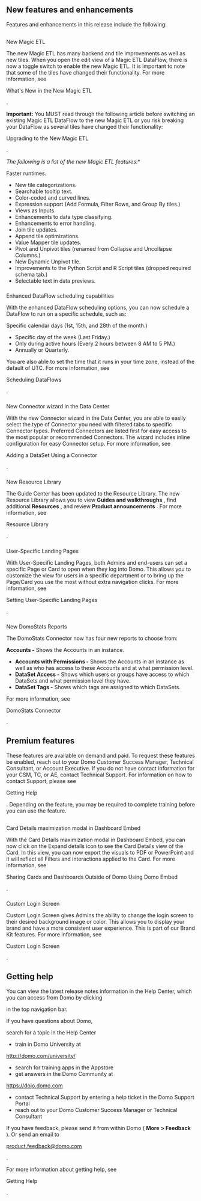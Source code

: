 

New features and enhancements
-------------------------------

Features and enhancements in this release include the following:

##
 New Magic ETL

The new Magic ETL has many backend and tile improvements as well as new tiles. When you open the edit view of a Magic ETL DataFlow, there is now a toggle switch to enable the new Magic ETL. It is important to note that some of the tiles have changed their functionality. For more information, see

What's New in the New Magic ETL

.


**Important:**
 You MUST read through the following article before switching an existing Magic ETL DataFlow to the new Magic ETL or you risk breaking your DataFlow as several tiles have changed their functionality:

Upgrading to the New Magic ETL

.

*The following is a list of the new Magic ETL features:**

 Faster runtimes.
* New tile categorizations.
* Searchable tooltip text.
* Color-coded and curved lines.
* Expression support (Add Formula, Filter Rows, and Group By tiles.)
* Views as Inputs.
* Enhancements to data type classifying.
* Enhancements to error handling.
* Join tile updates.
* Append tile optimizations.
* Value Mapper tile updates.
* Pivot and Unpivot tiles (renamed from Collapse and Uncollapse Columns.)
* New Dynamic Unpivot tile.
* Improvements to the Python Script and R Script tiles (dropped required schema tab.)
* Selectable text in data previews.


###
 Enhanced DataFlow scheduling capabilities

With the enhanced DataFlow scheduling options, you can now schedule a DataFlow to run on a specific schedule, such as:

 Specific calendar days (1st, 15th, and 28th of the month.)
* Specific day of the week (Last Friday.)
* Only during active hours (Every 2 hours between 8 AM to 5 PM.)
* Annually or Quarterly.

You are also able to set the time that it runs in your time zone, instead of the default of UTC. For more information, see

Scheduling DataFlows

.


###
 New Connector wizard in the Data Center

With the new Connector wizard in the Data Center, you are able to easily select the type of Connector you need with filtered tabs to specific Connector types. Preferred Connectors are listed first for easy access to the most popular or recommended Connectors. The wizard includes inline configuration for easy Connector setup. For more information, see

Adding a DataSet Using a Connector

.


###
 New Resource Library

The Guide Center has been updated to the Resource Library. The new Resource Library allows you to view
 **Guides and walkthroughs**
 , find additional
 **Resources**
 , and review
 **Product announcements**
 . For more information, see

Resource Library

.


###
 User-Specific Landing Pages

With User-Specific Landing Pages, both Admins and end-users can set a specific Page or Card to open when they log into Domo. This allows you to customize the view for users in a specific department or to bring up the Page/Card you use the most without extra navigation clicks. For more information, see

Setting User-Specific Landing Pages

.


###
 New DomoStats Reports

The DomoStats Connector now has four new reports to choose from:

 **Accounts -**
 Shows the Accounts in an instance.
* **Accounts with Permissions -**
 Shows the Accounts in an instance as well as who has access to these Accounts and at what permission level.
* **DataSet Access -**
 Shows which users or groups have access to which DataSets and what permission level they have.
* **DataSet Tags -**
 Shows which tags are assigned to which DataSets.

For more information, see

DomoStats Connector

.

Premium features
------------------

These features are available on demand and paid. To request these features be enabled, reach out to your Domo Customer Success Manager, Technical Consultant, or Account Executive. If you do not have contact information for your CSM, TC, or AE, contact Technical Support. For information on how to contact Support, please see

Getting Help

. Depending on the feature, you may be required to complete training before you can use the feature.

##
 Card Details maximization modal in Dashboard Embed

With the Card Details maximization modal in Dashboard Embed, you can now click on the Expand details icon to see the Card Details view of the Card. In this view, you can now export the visuals to PDF or PowerPoint and it will reflect all Filters and interactions applied to the Card. For more information, see

Sharing Cards and Dashboards Outside of Domo Using Domo Embed

.


###
 Custom Login Screen

Custom Login Screen gives Admins the ability to change the login screen to their desired background image or color. This allows you to display your brand and have a more consistent user experience. This is part of our Brand Kit features. For more information, see

Custom Login Screen

.

Getting help
--------------

You can view the latest release notes information in the Help Center, which you can access from Domo by clicking

in the top navigation bar.


 If you have questions about Domo,

 search for a topic in the Help Center
* train in Domo University at

http://domo.com/university/
* search for training apps in the Appstore
* get answers in the Domo Community at

https://dojo.domo.com
* contact Technical Support by entering a help ticket in the Domo Support Portal
* reach out to your Domo Customer Success Manager or Technical Consultant

If you have feedback, please send it from within Domo (
 **More**
****> Feedback****
 ). Or send an email to

product.feedback@domo.com

.


 For more information about getting help, see

Getting Help

.

